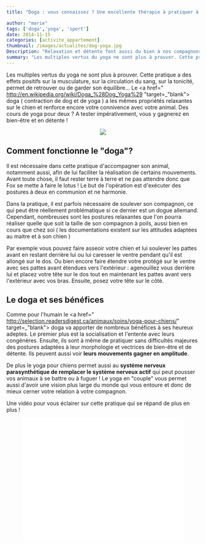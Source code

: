 ```yaml
---
title: "Doga : vous connaissez ? Une excellente thérapie à pratiquer à deux"

author: "marie"
tags: ['doga','yoga', 'sport']
date: 2014-11-15
categories: [activite_appartement]
thumbnail: /images/actualites/dog-yoga.jpg
Description: "Relaxation et détente font aussi du bien à nos compagnons : allons pratiquer avec eux le doga  pour renforcer les liens chien/ maitre.?"
summary: "Les multiples vertus du yoga ne sont plus à prouver. Cette pratique a des effets positifs sur la musculature, sur la circulation du sang, sur la tonicité, permet de retrouver ou de garder son équilibre... Le doga( contraction de dog et de yoga ) a les mêmes propriétés relaxantes sur le chien et renforce encore votre connivence avec votre animal. ? "
---
```


Les multiples vertus du yoga ne sont plus à prouver. Cette pratique a des effets positifs sur la musculature, sur la circulation du sang, sur la tonicité, permet de retrouver ou de garder son équilibre... Le <a href=" http://en.wikipedia.org/wiki/Doga_%28Dog_Yoga%29 "target=_"blank"> doga </A> ( contraction de dog et de yoga ) a les mêmes propriétés relaxantes sur le chien et renforce encore votre connivence avec votre animal. Des cours de yoga pour deux ? A tester impérativement, vous y gagnerez en bien-être et en détente !

<p align="center"><img src= "/images/actualites/dog-yoga.jpg"></p>

## Comment fonctionne le "doga"? ##
Il est nécessaire dans cette pratique d'accompagner son animal, notamment aussi, afin de lui faciliter la réalisation de certains mouvements.
Avant toute chose, il faut rester terre à terre et ne pas attendre donc que Fox se mette à faire le lotus ! Le but de l'opération est d'exécuter des postures à deux en communion et ne harmonie.

Dans la pratique, il est parfois nécessaire de soulever son compagnon, ce qui peut être réellement problématique si ce dernier est un dogue allemand. Cependant, nombreuses sont les postures relaxantes que l'on pourra réaliser quelle que soit la taille de son compagnon à poils, aussi bien en cours que chez soi ( les documentations existent sur les attitudes adaptées au maitre et à son chien )

Par exemple vous pouvez faire asseoir votre chien et lui soulever les pattes avant en restant derrière lui ou lui caresser le ventre pendant qu'il est allongé sur le dos. Ou bien encore  faire étendre votre protégé sur le ventre avec ses pattes avant étendues vers l'extérieur : agenouillez vous derrière lui  et placez votre tête sur le dos tout en maintenant les pattes avant vers l'extérieur avec vos bras. Ensuite, posez votre tête sur le côté.

## Le doga et ses bénéfices ##
Comme pour l'humain le <a href=" http://selection.readersdigest.ca/animaux/soins/yoga-pour-chiens/" target=_"blank"> doga </a> va apporter de nombreux bénéfices à ses heureux adeptes. Le premier plus est la socialisation et l'entente avec leurs congénères.
Ensuite, ils  sont à même de pratiquer sans difficultés majeures des postures adaptées à leur morphologie et vectrices de bien-être et de détente. Ils peuvent aussi voir <b>leurs mouvements gagner en amplitude</b>.

 De plus le yoga pour chiens permet aussi au <b>systéme nerveux parasynthétique de remplacer le système nerveux actif</b> qui peut pousser vos animaux à se battre ou à fuguer ! Le yoga en "couple" vous permet aussi d'avoir une vision plus large du monde qui vous entoure et donc de mieux cerner votre relation à votre compagnon.


Une vidéo pour vous éclairer sur cette pratique qui se répand de plus en plus !

<p align="center"><iframe width="420" height="315" src="//www.youtube.com/embed/gvU4pQcmRYU" frameborder="0" allowfullscreen></iframe></p>